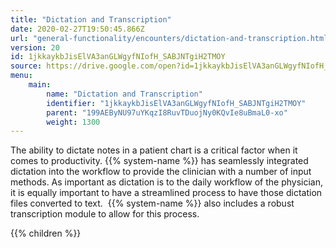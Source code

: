 ```yaml
---
title: "Dictation and Transcription"
date: 2020-02-27T19:50:45.866Z
url: "general-functionality/encounters/dictation-and-transcription.html"
version: 20
id: 1jkkaykbJisElVA3anGLWgyfNIofH_SABJNTgiH2TMOY
source: https://drive.google.com/open?id=1jkkaykbJisElVA3anGLWgyfNIofH_SABJNTgiH2TMOY
menu:
    main:
        name: "Dictation and Transcription"
        identifier: "1jkkaykbJisElVA3anGLWgyfNIofH_SABJNTgiH2TMOY"
        parent: "199AEByNU97uYKqzI8RuvTDuojNy0KQvIe8uBmaL0-xo"
        weight: 1300
---
```









The ability to dictate notes in a patient chart is a critical factor when it comes to productivity. {{% system-name %}} has seamlessly integrated dictation into the workflow to provide the clinician with a number of input methods. As important as dictation is to the daily workflow of the physician, it is equally important to have a streamlined process to have those dictation files converted to text.  {{% system-name %}} also includes a robust transcription module to allow for this process.







{{% children %}}


